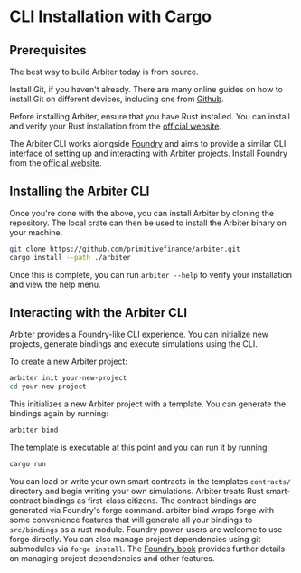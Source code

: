 # CLI Installation with Cargo

## Prerequisites
The best way to build Arbiter today is from source. 

Install Git, if you haven't already. There are many online guides on how to install Git on different devices, including one from [Github](https://github.com/git-guides/install-git).

Before installing Arbiter, ensure that you have Rust installed. You can install and verify your Rust installation from the [official website](https://www.rust-lang.org/tools/install).

The Arbiter CLI works alongside [Foundry](https://github.com/foundry-rs/foundry) and aims to provide a similar CLI interface of setting up and interacting with Arbiter projects. Install Foundry from the [official website](https://getfoundry.sh/).

## Installing the Arbiter CLI
Once you're done with the above, you can install Arbiter by cloning the repository. The local crate can then be used to install the Arbiter binary on your machine.

```bash
git clone https://github.com/primitivefinance/arbiter.git
cargo install --path ./arbiter
```

Once this is complete, you can run `arbiter --help` to verify your installation and view the help menu.

## Interacting with the Arbiter CLI
Arbiter provides a Foundry-like CLI experience. You can initialize new projects, generate bindings and execute simulations using the CLI.

To create a new Arbiter project:
```bash
arbiter init your-new-project
cd your-new-project
```

This initializes a new Arbiter project with a template. You can generate the bindings again by running:

```bash
arbiter bind
```

The template is executable at this point and you can run it by running:

```bash
cargo run
```

You can load or write your own smart contracts in the templates `contracts/` directory and begin writing your own simulations. Arbiter treats Rust smart-contract bindings as first-class citizens. The contract bindings are generated via Foundry's forge command. arbiter bind wraps forge with some convenience features that will generate all your bindings to `src/bindings` as a rust module. Foundry power-users are welcome to use forge directly. You can also manage project dependencies using git submodules via `forge install`. The [Foundry book](https://book.getfoundry.sh/reference/forge/forge-install) provides further details on managing project dependencies and other features.